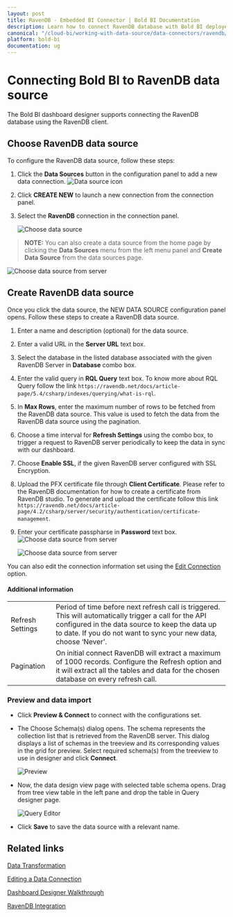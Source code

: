 ```yaml
---
layout: post
title: RavenDB - Embedded BI Connector | Bold BI Documentation
description: Learn how to connect RavenDB database with Bold BI deployed in your server and create data source for dashboard configuration.
canonical: "/cloud-bi/working-with-data-source/data-connectors/ravendb/"
platform: bold-bi
documentation: ug
---
```


# Connecting Bold BI to RavenDB data source
The Bold BI dashboard designer supports connecting the RavenDB database using the RavenDB client. 

## Choose RavenDB data source
To configure the RavenDB data source, follow these steps:
1. Click the **Data Sources** button in the configuration panel to add a new data connection.
   ![Data source icon](/static/assets/embedded/working-with-datasource/data-connectors/images/common/DataSourcesIcon.png)

2. Click **CREATE NEW** to launch a new connection from the connection panel.
3. Select the **RavenDB** connection in the connection panel.

   ![Choose data source](/static/assets/embedded/working-with-datasource/data-connectors/images/RavenDB/ChooseDS.png)

> **NOTE:**  You can also create a data source from the home page by clicking the **Data Sources** menu from the left menu panel and **Create Data Source** from the data sources page.

   ![Choose data source from server](/static/assets/embedded/working-with-datasource/data-connectors/images/RavenDB/ChooseDS_server.png)

## Create RavenDB data source
Once you click the data source, the NEW DATA SOURCE configuration panel opens. Follow these steps to create a RavenDB data source.
1. Enter a name and description (optional) for the data source.
2. Enter a valid URL in the **Server URL** text box.
3. Select the database in the listed database associated with the given RavenDB Server in **Database** combo box.
4. Enter the valid query in **RQL Query** text box. To know more about RQL Query follow the link `https://ravendb.net/docs/article-page/5.4/csharp/indexes/querying/what-is-rql`.
5. In **Max Rows**, enter the maximum number of rows to be fetched from the RavenDB data source. This value is used to fetch the data from the RavenDB data source using the pagination.
6. Choose a time interval for **Refresh Settings** using the combo box, to trigger a request to RavenDB server periodically to keep the data in sync with our dashboard.
7. Choose **Enable SSL**, if the given RavenDB server configured with SSL Encryption.
8. Upload the PFX certificate file through **Client Certificate**. Please refer to the RavenDB documentation for how to create a certificate from RavenDB studio. To generate and upload the certificate follow this link `https://ravendb.net/docs/article-page/4.2/csharp/server/security/authentication/certificate-management`.
9. Enter your certificate passpharse in **Password** text box.
![Choose data source from server](/static/assets/embedded/working-with-datasource/data-connectors/images/RavenDB/Choose_client_password.png)

   ![Choose data source from server](/static/assets/embedded/working-with-datasource/data-connectors/images/RavenDB/Choose_client_password.png)

You can also edit the connection information set using the [Edit Connection](/cloud-bi/working-with-data-source/editing-a-data-connection/) option.

#### Additional information
<table width="600">
<tr>
<td>
Refresh Settings
</td>
<td>
Period of time before next refresh call is triggered. This will automatically trigger a call for the API configured in the data source to keep the data up to date. If you do not want to sync your new data, choose ‘Never’.
</td>
</tr>
<tr>
<td>
Pagination
</td>
<td>
On initial connect RavenDB will extract a maximum of 1000 records. Configure the Refresh option and it will extract all the tables and data for the chosen database on every refresh call.
</td>
</tr>
</table>

### Preview and data import
* Click **Preview & Connect** to connect with the configurations set.
* The Choose Schema(s) dialog opens. The schema represents the collection list that is retrieved from the RavenDB server.   This dialog displays a list of schemas in the treeview and its corresponding values in the grid for preview. Select required schema(s) from the treeview to use in designer and click **Connect**.

   ![Preview](/static/assets/embedded/working-with-datasource/data-connectors/images/common/Preview.png)

* Now, the data design view page with selected table schema opens. Drag from tree view table in the left pane and drop the table in Query designer page.

   ![Query Editor](/static/assets/embedded/working-with-datasource/data-connectors/images/common/QueryEditor.png)

* Click **Save** to save the data source with a relevant name.

## Related links
[Data Transformation](/embedded-bi/working-with-data-source/transforming-data/joining-table/)

[Editing a Data Connection](/embedded-bi/working-with-data-source/editing-a-data-connection/)   

[Dashboard Designer Walkthrough](/embedded-bi/getting-started/quick-start/)

[RavenDB Integration](https://www.boldbi.com/integrations/ravendb?utm_source=syncfusion&utm_medium=documentation&utm_campaign=boldbiravendbintegration)